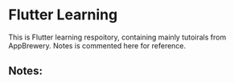 # Flutter Learning
This is Flutter learning respoitory, containing mainly tutoirals from AppBrewery. Notes is commented here for reference. 

## Notes:

